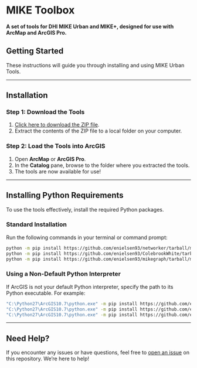# MIKE Toolbox

**A set of tools for DHI MIKE Urban and MIKE+, designed for use with ArcMap and ArcGIS Pro.**

## Getting Started
These instructions will guide you through installing and using MIKE Urban Tools.

---

## Installation

### Step 1: Download the Tools
1. [Click here to download the ZIP file](https://github.com/enielsen93/MIKE-Urban-Tools/archive/refs/heads/main.zip).
2. Extract the contents of the ZIP file to a local folder on your computer.

### Step 2: Load the Tools into ArcGIS
1. Open **ArcMap** or **ArcGIS Pro**.
2. In the **Catalog** pane, browse to the folder where you extracted the tools.
3. The tools are now available for use!

---

## Installing Python Requirements
To use the tools effectively, install the required Python packages.

### Standard Installation
Run the following commands in your terminal or command prompt:
```bash
python -m pip install https://github.com/enielsen93/networker/tarball/master
python -m pip install https://github.com/enielsen93/ColebrookWhite/tarball/master
python -m pip install https://github.com/enielsen93/mikegraph/tarball/master
```

### Using a Non-Default Python Interpreter
If ArcGIS is not your default Python interpreter, specify the path to its Python executable. For example:
```bash
"C:\Python27\ArcGIS10.7\python.exe" -m pip install https://github.com/enielsen93/networker/tarball/master
"C:\Python27\ArcGIS10.7\python.exe" -m pip install https://github.com/enielsen93/ColebrookWhite/tarball/master
"C:\Python27\ArcGIS10.7\python.exe" -m pip install https://github.com/enielsen93/mikegraph/tarball/master
```

---

## Need Help?
If you encounter any issues or have questions, feel free to [open an issue](https://github.com/enielsen93/MIKE-Urban-Tools/issues) on this repository. We’re here to help!
